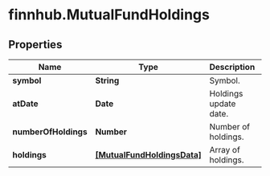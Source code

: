# finnhub.MutualFundHoldings

## Properties

Name | Type | Description | Notes
------------ | ------------- | ------------- | -------------
**symbol** | **String** | Symbol. | [optional] 
**atDate** | **Date** | Holdings update date. | [optional] 
**numberOfHoldings** | **Number** | Number of holdings. | [optional] 
**holdings** | [**[MutualFundHoldingsData]**](MutualFundHoldingsData.md) | Array of holdings. | [optional] 


